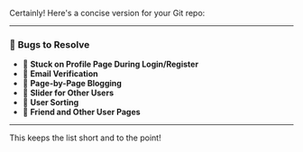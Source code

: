 Certainly! Here's a concise version for your Git repo:

---

### 🐞 **Bugs to Resolve**

- 🚫 **Stuck on Profile Page During Login/Register**
- 📧 **Email Verification**
- 📝 **Page-by-Page Blogging**
- 🔄 **Slider for Other Users**
- 🔢 **User Sorting**
- 👥 **Friend and Other User Pages**

---

This keeps the list short and to the point!
